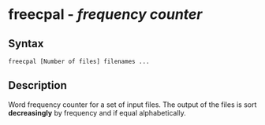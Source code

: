 # freecpal - *frequency counter*


## Syntax
	freecpal [Number of files] filenames ... 

## Description 
Word frequency counter for  a set of input files. The output of the files is sort **decreasingly** by frequency and if equal alphabetically.

